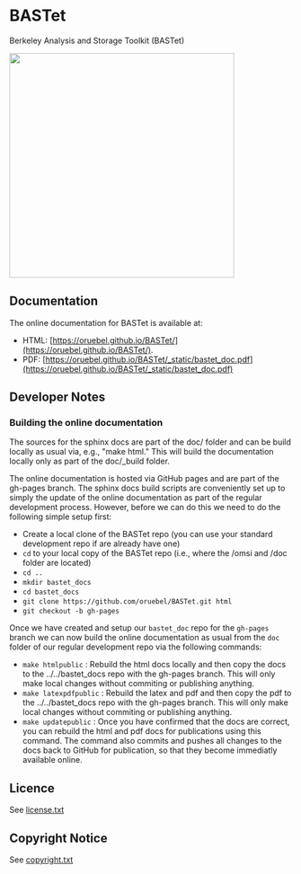 # BASTet
Berkeley Analysis and Storage Toolkit (BASTet)

<img src="https://raw.githubusercontent.com/oruebel/BASTet/master/doc/_static/bastet_logo_full.png" width="400" />

## Documentation

The online documentation for BASTet is available at:

* HTML: [https://oruebel.github.io/BASTet/](https://oruebel.github.io/BASTet/). 
* PDF: [https://oruebel.github.io/BASTet/_static/bastet_doc.pdf](https://oruebel.github.io/BASTet/_static/bastet_doc.pdf)

## Developer Notes

### Building the online documentation

The sources for the sphinx docs are part of the doc/ folder and can be build locally as usual via, e.g., "make html." This will build the documentation locally only as part of the doc/_build folder. 

The online documentation is hosted via GitHub pages and are part of the gh-pages branch. The sphinx docs build scripts are conveniently set up to simply the update of the online documentation as part of the regular development process. However, before we can do this we need to do the following simple setup first:

* Create a local clone of the BASTet repo (you can use your standard development repo if are already have one)
* `cd` to your local copy of the BASTet repo (i.e., where the /omsi and /doc folder are located)
* `cd ..`
* `mkdir bastet_docs`
* `cd bastet_docs`
* `git clone https://github.com/oruebel/BASTet.git html`
* `git checkout -b gh-pages`

Once we have created and setup our `bastet_doc` repo for the `gh-pages` branch we can now build the online documentation as usual from the `doc` folder of our regular development repo via the following commands:

* `make htmlpublic` : Rebuild the html docs locally and then copy the docs to the ../../bastet_docs repo with the gh-pages branch. This will only make local changes without commiting or publishing anything.
* `make latexpdfpublic` : Rebuild the latex and pdf and then copy the pdf to the ../../bastet_docs repo with the gh-pages branch.  This will only make local changes without commiting or publishing anything.
* `make updatepublic` : Once you have confirmed that the docs are correct, you can rebuild the html and pdf docs for publications using this command. The command also commits and pushes all changes to the docs back to GitHub for publication, so that they become immediatly available online.

## Licence

See [license.txt](license.txt)

## Copyright Notice

See [copyright.txt](copyright.txt)
